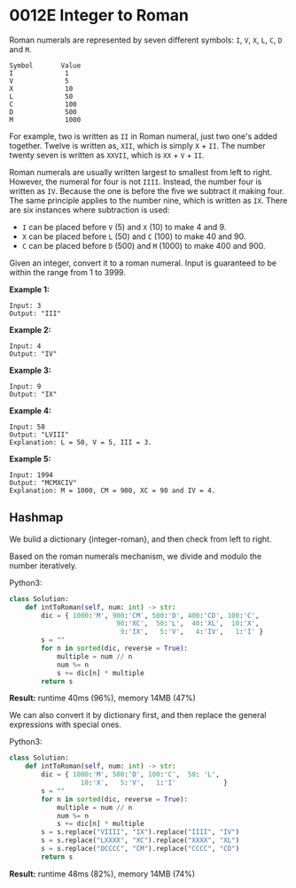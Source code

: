 # 0012E Integer to Roman

Roman numerals are represented by seven different symbols: `I`, `V`, `X`, `L`, `C`, `D` and `M`.

```
Symbol       Value
I             1
V             5
X             10
L             50
C             100
D             500
M             1000
```

For example, two is written as `II` in Roman numeral, just two one's added together. Twelve is written as, `XII`, which is simply `X` + `II`. The number twenty seven is written as `XXVII`, which is `XX` + `V` + `II`.

Roman numerals are usually written largest to smallest from left to right. However, the numeral for four is not `IIII`. Instead, the number four is written as `IV`. Because the one is before the five we subtract it making four. The same principle applies to the number nine, which is written as `IX`. There are six instances where subtraction is used:

- `I` can be placed before `V` (5) and `X` (10) to make 4 and 9. 
- `X` can be placed before `L` (50) and `C` (100) to make 40 and 90. 
- `C` can be placed before `D` (500) and `M` (1000) to make 400 and 900.

Given an integer, convert it to a roman numeral. Input is guaranteed to be within the range from 1 to 3999.

**Example 1:**

```
Input: 3
Output: "III"
```

**Example 2:**

```
Input: 4
Output: "IV"
```

**Example 3:**

```
Input: 9
Output: "IX"
```

**Example 4:**

```
Input: 58
Output: "LVIII"
Explanation: L = 50, V = 5, III = 3.
```

**Example 5:**

```
Input: 1994
Output: "MCMXCIV"
Explanation: M = 1000, CM = 900, XC = 90 and IV = 4.
```

## Hashmap 

We bulid a dictionary {integer-roman}, and then check from left to right. 

Based on the roman numerals mechanism, we divide and modulo the number iteratively.

Python3:

```python
class Solution:
    def intToRoman(self, num: int) -> str:
        dic = { 1000:'M', 900:'CM', 500:'D', 400:'CD', 100:'C',
                           90:'XC',  50:'L',  40:'XL',  10:'X',   
                            9:'IX',   5:'V',   4:'IV',   1:'I' }
        s = ""
        for n in sorted(dic, reverse = True):
            multiple = num // n
            num %= n
            s += dic[n] * multiple
        return s
```

**Result:** runtime 40ms (96%), memory 14MB (47%)

We can also convert it by dictionary first, and then replace the general expressions with special ones.

Python3:

```python
class Solution:
    def intToRoman(self, num: int) -> str:
        dic = { 1000:'M', 500:'D', 100:'C',  50: 'L',
                  10:'X',   5:'V',   1:'I'            }
        s = ""
        for n in sorted(dic, reverse = True):
            multiple = num // n
            num %= n
            s += dic[n] * multiple
        s = s.replace("VIIII", "IX").replace("IIII", "IV")
        s = s.replace("LXXXX", "XC").replace("XXXX", "XL")
        s = s.replace("DCCCC", "CM").replace("CCCC", "CD")
        return s
```

**Result:** runtime 48ms (82%), memory 14MB (74%)